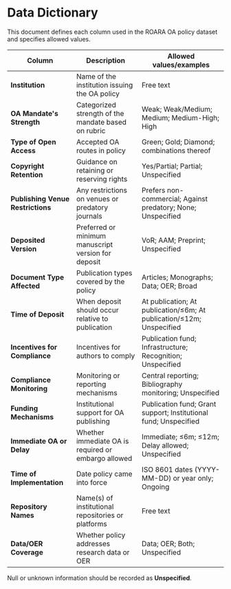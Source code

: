 # Data Dictionary

This document defines each column used in the ROARA OA policy dataset and specifies allowed values.

| Column | Description | Allowed values/examples |
|-------|-------------|-------------------------|
| **Institution** | Name of the institution issuing the OA policy | Free text |
| **OA Mandate's Strength** | Categorized strength of the mandate based on rubric | Weak; Weak/Medium; Medium; Medium-High; High |
| **Type of Open Access** | Accepted OA routes in policy | Green; Gold; Diamond; combinations thereof |
| **Copyright Retention** | Guidance on retaining or reserving rights | Yes/Partial; Partial; Unspecified |
| **Publishing Venue Restrictions** | Any restrictions on venues or predatory journals | Prefers non-commercial; Against predatory; None; Unspecified |
| **Deposited Version** | Preferred or minimum manuscript version for deposit | VoR; AAM; Preprint; Unspecified |
| **Document Type Affected** | Publication types covered by the policy | Articles; Monographs; Data; OER; Broad |
| **Time of Deposit** | When deposit should occur relative to publication | At publication; At publication/≤6m; At publication/≤12m; Unspecified |
| **Incentives for Compliance** | Incentives for authors to comply | Publication fund; Infrastructure; Recognition; Unspecified |
| **Compliance Monitoring** | Monitoring or reporting mechanisms | Central reporting; Bibliography monitoring; Unspecified |
| **Funding Mechanisms** | Institutional support for OA publishing | Publication fund; Grant support; Institutional fund; Unspecified |
| **Immediate OA or Delay** | Whether immediate OA is required or embargo allowed | Immediate; ≤6m; ≤12m; Delay allowed; Unspecified |
| **Time of Implementation** | Date policy came into force | ISO 8601 dates (YYYY-MM-DD) or year only; Ongoing |
| **Repository Names** | Name(s) of institutional repositories or platforms | Free text |
| **Data/OER Coverage** | Whether policy addresses research data or OER | Data; OER; Both; Unspecified |

Null or unknown information should be recorded as **Unspecified**.
